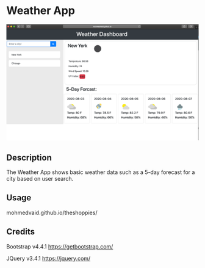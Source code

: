 # Weather App

<img alt="Weather App" src="Assets/weather-app.png" width=1000>


## Description
The Weather App shows basic weather data such as a 5-day forecast for a city based on user search. 

## Usage
mohmedvaid.github.io/theshoppies/


## Credits

Bootstrap v4.4.1 https://getbootstrap.com/

JQuery v3.4.1 https://jquery.com/

